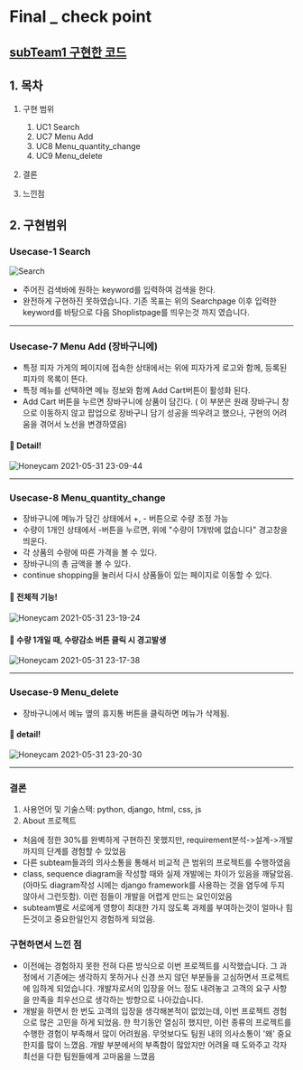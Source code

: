 # Final _ check point
## [subTeam1 구현한 코드](https://github.com/ysh4296/software-project/tree/subteam1-develop/develop)  


## 1. 목차
1. 구현 범위
   1. UC1 Search
   2. UC7 Menu Add
   3. UC8 Menu_quantity_change
   4. UC9 Menu_delete
   
2. 결론  

3. 느낀점  

## 2. 구현범위
### Usecase-1 Search
![Search](https://user-images.githubusercontent.com/29910793/120190225-445dbc80-c253-11eb-9d42-ca348d0dd194.gif)
- 주어진 검색바에 원하는 keyword를 입력하여 검색을 한다.
- 완전하게 구현하진 못하였습니다. 기존 목표는 위의 Searchpage 이후 입력한 keyword를 바탕으로 다음 Shoplistpage를 띄우는것 까지 였습니다. 
---
### Usecase-7 Menu Add (장바구니에)
 - 특정 피자 가게의 페이지에 접속한 상태에서는 위에 피자가게 로고와 함께, 등록된 피자의 목록이 뜬다. 
 - 특정 메뉴를 선택하면 메뉴 정보와 함께 Add Cart버튼이 활성화 된다.
 - Add Cart 버튼을 누르면 장바구니에 상품이 담긴다. ( 이 부분은 원래 장바구니 창으로 이동하지 않고 팝업으로 장바구니 담기 성공을 띄우려고 했으나, 구현의 어려움을 겪어서 노선을 변경하였음)
#### :small_blue_diamond: Detail!
![Honeycam 2021-05-31 23-09-44](https://user-images.githubusercontent.com/29854638/120205784-521c3d80-c265-11eb-9a57-29b2101e887e.gif)

---
### Usecase-8 Menu_quantity_change
  - 장바구니에 메뉴가 담긴 상태에서 +, - 버튼으로 수량 조정 가능
  - 수량이 1개인 상태에서 -버튼을 누르면, 위에 "수량이 1개밖에 없습니다" 경고창을 띄운다.
  - 각 상품의 수량에 따른 가격을 볼 수 있다.
  - 장바구니의 총 금액을 볼 수 있다.
  - continue shopping을 눌러서 다시 상품들이 있는 페이지로 이동할 수 있다.
#### :small_blue_diamond: 전체적 기능!
![Honeycam 2021-05-31 23-19-24](https://user-images.githubusercontent.com/29854638/120206849-aaa00a80-c266-11eb-9049-5246c8c7cfc1.gif)
#### :small_blue_diamond: 수량 1개일 때, 수량감소 버튼 클릭 시 경고발생
![Honeycam 2021-05-31 23-17-38](https://user-images.githubusercontent.com/29854638/120206675-73c9f480-c266-11eb-9d0b-307bf985c111.gif)

---
### Usecase-9 Menu_delete
  - 장바구니에서 메뉴 옆의 휴지통 버튼을 클릭하면 메뉴가 삭제됨.
#### :small_blue_diamond: detail!
![Honeycam 2021-05-31 23-20-30](https://user-images.githubusercontent.com/29854638/120206988-d15e4100-c266-11eb-8289-65495831af19.gif)

---

### 결론
1. 사용언어 및 기술스택: python, django, html, css, js
2. About 프로젝트
- 처음에 정한 30%를 완벽하게 구현하진 못했지만, requirement분석->설계->개발 까지의 단계를 경험할 수 있었음
- 다른 subteam들과의 의사소통을 통해서 비교적 큰 범위의 프로젝트를 수행하였음
- class, sequence diagram을 작성할 때와 실제 개발에는 차이가 있음을 깨달았음. (아마도 diagram작성 시에는 django framework를 사용하는 것을 염두에 두지 않아서 그런듯함). 이런 점들이 개발을 어렵게 만드는 요인이었음
- subteam별로 서로에게 영향이 최대한 가지 않도록 과제를 부여하는것이 얼마나 힘든것이고 중요한일인지 경험하게 되었음.



###  구현하면서 느낀 점
- 이전에는 경험하지 못한 전혀 다른 방식으로 이번 프로젝트를 시작했습니다. 그 과정에서 기존에는 생각하지 못하거나 신경 쓰지 않던 부분들을 고심하면서 프로젝트에 임하게 되었습니다. 개발자로서의 입장을 어느 정도 내려놓고 고객의 요구 사항을 만족을 최우선으로 생각하는 방향으로 나아갔습니다. 
- 개발을 하면서 한 번도 고객의 입장을 생각해본적이 없었는데, 이번 프로젝트 경험으로 많은 고민을 하게 되었음. 한 학기동안 열심히 했지만, 이런 종류의 프로젝트를 수행한 경험이 부족해서 많이 어려웠음. 무엇보다도 팀원 내의 의사소통이 '왜' 중요한지를 많이 느꼈음. 개발 부분에서의 부족함이 많았지만 어려울 때 도와주고 각자 최선을 다한 팀원들에게 고마움을 느꼈음

